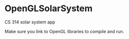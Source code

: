 OpenGLSolarSystem
=================

CS 314 solar system app

Make sure you link to OpenGL libraries to compile and run. 
